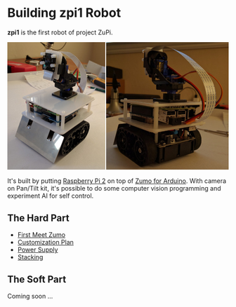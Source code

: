# Building zpi1 Robot

**zpi1** is the first robot of project ZuPi.

![[zpi1]](images/zpi1-front-back.jpg)

It's built by putting
[Raspberry Pi 2](https://www.raspberrypi.org) on top of
[Zumo for Arduino](https://www.pololu.com/category/169/zumo-robot-for-arduino).
With camera on Pan/Tilt kit, it's possible to do some computer vision programming
and experiment AI for self control.

## The Hard Part

* [First Meet Zumo](FirstMeetZumo.md)
* [Customization Plan](CustomizationPlan.md)
* [Power Supply](PowerSupply.md)
* [Stacking](Stacking.md)

## The Soft Part

Coming soon ...

